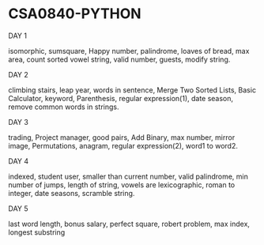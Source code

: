 # CSA0840-PYTHON
DAY 1

isomorphic, sumsquare, Happy number, palindrome, loaves of bread, max area, count sorted vowel string, valid number, guests, modify string.

DAY 2

climbing stairs, leap year, words in sentence, Merge Two Sorted Lists, Basic Calculator, keyword, Parenthesis, regular expression(1), date season, remove common words in strings.

DAY 3

trading, Project manager, good pairs, Add Binary, max number, mirror image, Permutations, anagram, regular expression(2), word1 to word2.

DAY 4

indexed, student user, smaller than current number, valid palindrome, min number of jumps, length of string, vowels are lexicographic, roman to integer, date seasons, scramble string.

DAY 5

last word length, bonus salary, perfect square, robert problem, max index, longest substring
